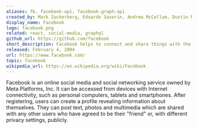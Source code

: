 ```yaml
---
aliases: fb, facebook-api, facebook-graph-api
created_by: Mark Zuckerberg, Eduardo Saverin, Andrew McCollum, Dustin Moskovitz, and Chris Hughes
display_name: Facebook
logo: facebook.png
related: react, social-media, graphql
github_url: https://github.com/facebook
short_description: Facebook helps to connect and share things with the people you care about.
released: February 4, 2004
url: https://www.facebook.com/
topic: facebook
wikipedia_url: https://en.wikipedia.org/wiki/Facebook
---
```

Facebook is an online social media and social networking service owned by Meta Platforms, Inc. It can be accessed from devices with Internet connectivity, such as personal computers, tablets and smartphones. After registering, users can create a profile revealing information about themselves. They can post text, photos and multimedia which are shared with any other users who have agreed to be their "friend" or, with different privacy settings, publicly.
